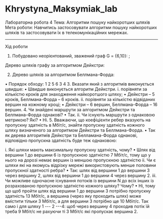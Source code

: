 # Khrystyna_Maksymiak_lab
Лабораторна робота 4
Тема: Алгоритми пошуку найкоротших шляхів
Мета роботи: Навчитись застосовувати алгоритми пошуку найкоротших шляхів та застосовувати їх в телекомунікаційних мережах.
________________________________________
Хід роботи
1.	Побудовано неорієнтований, зважений граф G = {6,10}:
;
 
Дерево шляхів графу за алгоритмом Дейкстри:

 
2.	Дерево шляхів за алгоритмом Беллмана-Форда:
 
•	Порядок обходу: 1 2 5 6 3 4
3. Вказати який з алгоритмів виконується швидше:
•	Швидше виконується алгоритм Дейкстри.
i. порівняти за кількістю кроків для знаходження найкоротшого шляху;
•	Дейкстри – 5 кроків, Беллмана-Форда – 6 кроків.
ii. порівняти за кількістю відвіданих вершин на кожному кроці;
•	Дейкстри – 6 вершин, Беллмана-Форда – 16 вершин.
4. Чи знайдені маршрути за алгоритмом Дейкстри та Беллмана-Форда однакові?
•	Так.
ii. Чи існують маршрути з однаковою метрикою? Які?
•	Ні.
5. Вважаючи, що коефіцієнти ребер вказують на пропускну здатність в Мбіт/с, знайти пропускну здатність кожного шляху визначеного за алгоритмом Дейкстри та Беллмана-Форда.
•	Так як дерева алгоритмів Дейкстри та Белламана-Форда однакові, відповідно пропускна здатність буде теж однаковою:
 
i. Які шляхи мають максимальну пропускну здатність, чому?
•	Шлях від вершини 1 до вершини 6 із пропускною здатністю 7 Мбіт/с, тому що у нього на дорозі немає вершин із меншою пропускною здатністю
ii. Чи є шляхи які на якомусь відрізку мережі використовують менше половини пропускної здатності ребра?
•	Так: шлях від вершини 1 до вершини 3 через вершину 2, шлях від вершини 1 до вершини 4 через вершину 2.
iii. Чи можливе одночасне існування потоків із вершини N до всіх інших із розрахованою пропускною здатністю кожного шляху? Чому?
•	Ні, тому що щоб пройти шлях від вершини 1 до вершини 3 потрібно пропускну здатність 13 Мбіт/с, а вершина (через яку проходить шлях) може вмістити тільки 3 Мбіт/с, а для вершини 3 потрібно ще 10 Мбіт/с.
Так само і для шляху 1 --- 2 ---4: щоб через вершину 4 проходив потік їй треба 9 Мбіт/с не рахуючи ті 3 Мбіт/с які пропускає вершина 2.

